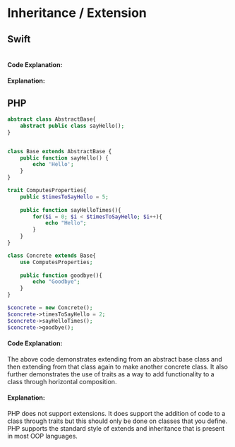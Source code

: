 # Inheritance / Extension

## Swift
```swift
```
#### Code Explanation:

#### Explanation:

## PHP
```php
abstract class AbstractBase{
    abstract public class sayHello();
}


class Base extends AbstractBase {
    public function sayHello() {
        echo 'Hello';
    }
}

trait ComputesProperties{
    public $timesToSayHello = 5;
    
    public function sayHelloTimes(){
        for($i = 0; $i < $timesToSayHello; $i++){
            echo "Hello";
        }
    }
}

class Concrete extends Base{
    use ComputesProperties;
    
    public function goodbye(){
        echo "Goodbye";
    }
}

$concrete = new Concrete();
$concrete->timesToSayHello = 2;
$concrete->sayHelloTimes();
$concrete->goodbye();
```
#### Code Explanation:
The above code demonstrates extending from an abstract base class and then
extending from that class again to make another concrete class. It also
further demonstrates the use of traits as a way to add functionality
to a class through horizontal composition.

#### Explanation:
PHP does not support extensions. 
It does support the addition of code to a class through traits but this 
should only be done on classes that you define. PHP supports the standard
style of extends and inheritance that is present in most OOP languages.
